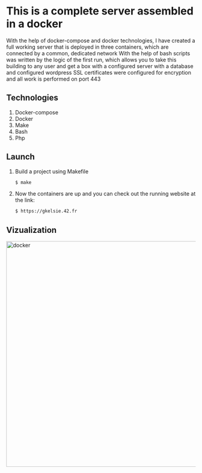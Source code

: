 # This is a complete server assembled in a docker

With the help of docker-compose and docker technologies, I have created a full working server that is deployed in three containers, which are connected by a common, dedicated network
With the help of bash scripts was written by the logic of the first run, which allows you to take this building to any user and get a box with a configured server with a database and configured wordpress
SSL certificates were configured for encryption and all work is performed on port 443

## Technologies

1. Docker-compose
2. Docker
3. Make
4. Bash
5. Php

## Launch

1. Build a project using Makefile

   ```sh
   $ make
   ```
  
2. Now the containers are up and you can check out the running website at the link:

   ```sh
   $ https://gkelsie.42.fr
   ```

## Vizualization

  <img src="./screen/docker.jpeg" width="600" alt="docker">
